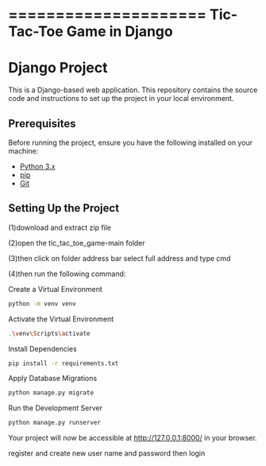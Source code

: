 =====================
Tic-Tac-Toe Game in Django
=====================

# Django Project

This is a Django-based web application. This repository contains the source code and instructions to set up the project in your local environment.

## Prerequisites

Before running the project, ensure you have the following installed on your machine:

- [Python 3.x](https://www.python.org/downloads/)
- [pip](https://pip.pypa.io/en/stable/)
- [Git](https://git-scm.com/)

## Setting Up the Project
(1)download and extract zip file

(2)open the tic_tac_toe_game-main folder

(3)then click on folder address bar select full address and type cmd

(4)then run the following command:

Create a Virtual Environment
```bash
python -m venv venv
```
Activate the Virtual Environment
```bash
.\venv\Scripts\activate
```
Install Dependencies
```bash
pip install -r requirements.txt
```

Apply Database Migrations
```bash
python manage.py migrate
```

Run the Development Server
```bash
python manage.py runserver
```

Your project will now be accessible at http://127.0.0.1:8000/ in your browser.


register and create new user name and password then login





